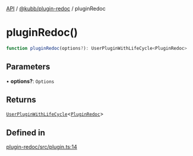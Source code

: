 [API](../../../packages.md) / [@kubb/plugin-redoc](../index.md) / pluginRedoc

# pluginRedoc()

```ts
function pluginRedoc(options?): UserPluginWithLifeCycle<PluginRedoc>
```

## Parameters

• **options?**: `Options`

## Returns

[`UserPluginWithLifeCycle`](../../core/type-aliases/UserPluginWithLifeCycle.md)\<[`PluginRedoc`](../type-aliases/PluginRedoc.md)\>

## Defined in

[plugin-redoc/src/plugin.ts:14](https://github.com/kubb-project/kubb/blob/ff80665146ae086e044807d0072fda660e72e1fd/packages/plugin-redoc/src/plugin.ts#L14)

